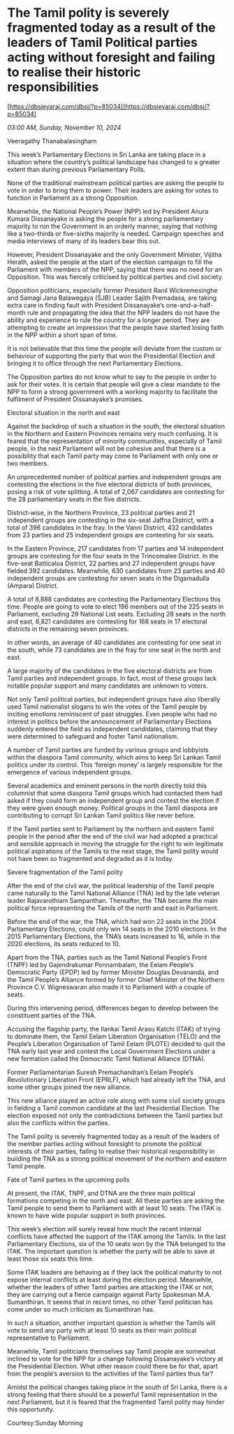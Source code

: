 # The Tamil polity is severely fragmented today as a result of the leaders of  Tamil Political  parties acting without foresight and failing to realise their historic responsibilities

[https://dbsjeyaraj.com/dbsj/?p=85034](https://dbsjeyaraj.com/dbsj/?p=85034)

*03:00 AM, Sunday, November 10, 2024*

Veeragathy Thanabalasingham

This week’s Parliamentary Elections in Sri Lanka are taking place in a situation where the country’s political landscape has changed to a greater extent than during previous Parliamentary Polls.

None of the traditional mainstream political parties are asking the people to vote in order to bring them to power. Their leaders are asking for votes to function in Parliament as a strong Opposition.

Meanwhile, the National People’s Power (NPP) led by President Anura Kumara Dissanayake is asking the people for a strong parliamentary majority to run the Government in an orderly manner, saying that nothing like a two-thirds or five-sixths majority is needed. Campaign speeches and media interviews of many of its leaders bear this out.

However, President Dissanayake and the only Government Minister, Vijitha Herath, asked the people at the start of the election campaign to fill the Parliament with members of the NPP, saying that there was no need for an Opposition. This was fiercely criticised by political parties and civil society.

Opposition politicians, especially former President Ranil Wickremesinghe and Samagi Jana Balawegaya (SJB) Leader Sajith Premadasa, are taking extra care in finding fault with President Dissanayake’s one-and-a-half-month rule and propagating the idea that the NPP leaders do not have the ability and experience to rule the country for a longer period. They are attempting to create an impression that the people have started losing faith in the NPP within a short span of time.

It is not believable that this time the people will deviate from the custom or behaviour of supporting the party that won the Presidential Election and bringing it to office through the next Parliamentary Elections.

The Opposition parties do not know what to say to the people in order to ask for their votes. It is certain that people will give a clear mandate to the NPP to form a strong government with a working majority to facilitate the fulfilment of President Dissanayake’s promises.

Electoral situation in the north and east

Against the backdrop of such a situation in the south, the electoral situation in the Northern and Eastern Provinces remains very much confusing. It is feared that the representation of minority communities, especially of Tamil people, in the next Parliament will not be cohesive and that there is a possibility that each Tamil party may come to Parliament with only one or two members.

An unprecedented number of political parties and independent groups are contesting the elections in the five electoral districts of both provinces, posing a risk of vote splitting. A total of 2,067 candidates are contesting for the 28 parliamentary seats in the five districts.

District-wise, in the Northern Province, 23 political parties and 21 independent groups are contesting in the six-seat Jaffna District, with a total of 396 candidates in the fray. In the Vanni District, 432 candidates from 23 parties and 25 independent groups are contesting for six seats.

In the Eastern Province, 217 candidates from 17 parties and 14 independent groups are contesting for the four seats in the Trincomalee District. In the five-seat Batticaloa District, 22 parties and 27 independent groups have fielded 392 candidates. Meanwhile, 630 candidates from 23 parties and 40 independent groups are contesting for seven seats in the Digamadulla (Ampara) District.

A total of 8,888 candidates are contesting the Parliamentary Elections this time. People are going to vote to elect 196 members out of the 225 seats in Parliament, excluding 29 National List seats. Excluding 28 seats in the north and east, 6,821 candidates are contesting for 168 seats in 17 electoral districts in the remaining seven provinces.

In other words, an average of 40 candidates are contesting for one seat in the south, while 73 candidates are in the fray for one seat in the north and east.

A large majority of the candidates in the five electoral districts are from Tamil parties and independent groups. In fact, most of these groups lack notable popular support and many candidates are unknown to voters.

Not only Tamil political parties, but independent groups have also liberally used Tamil nationalist slogans to win the votes of the Tamil people by inciting emotions reminiscent of past struggles. Even people who had no interest in politics before the announcement of Parliamentary Elections suddenly entered the field as independent candidates, claiming that they were determined to safeguard and foster Tamil nationalism.

A number of Tamil parties are funded by various groups and lobbyists within the diaspora Tamil community, which aims to keep Sri Lankan Tamil politics under its control. This ‘foreign money’ is largely responsible for the emergence of various independent groups.

Several academics and eminent persons in the north directly told this columnist that some diaspora Tamil groups which had contacted them had asked if they could form an independent group and contest the election if they were given enough money. Political groups in the Tamil diaspora are contributing to corrupt Sri Lankan Tamil politics like never before.

If the Tamil parties sent to Parliament by the northern and eastern Tamil people in the period after the end of the civil war had adopted a practical and sensible approach in moving the struggle for the right to win legitimate political aspirations of the Tamils to the next stage, the Tamil polity would not have been so fragmented and degraded as it is today.

Severe fragmentation of the Tamil polity

After the end of the civil war, the political leadership of the Tamil people came naturally to the Tamil National Alliance (TNA) led by the late veteran leader Rajavarothiam Sampanthan. Thereafter, the TNA became the main political force representing the Tamils of the north and east in Parliament.

Before the end of the war, the TNA, which had won 22 seats in the 2004 Parliamentary Elections, could only win 14 seats in the 2010 elections. In the 2015 Parliamentary Elections, the TNA’s seats increased to 16, while in the 2020 elections, its seats reduced to 10.

Apart from the TNA, parties such as the Tamil National People’s Front (TNPF) led by Gajendrakumar Ponnambalam, the Eelam People’s Democratic Party (EPDP) led by former Minister Douglas Devananda, and the Tamil People’s Alliance formed by former Chief Minister of the Northern Province C.V. Wigneswaran also made it to Parliament with a couple of seats.

During this intervening period, differences began to develop between the constituent parties of the TNA.

Accusing the flagship party, the Ilankai Tamil Arasu Katchi (ITAK) of trying to dominate them, the Tamil Eelam Liberation Organisation (TELO) and the People’s Liberation Organisation of Tamil Eelam (PLOTE) decided to quit the TNA early last year and contest the Local Government Elections under a new formation called the Democratic Tamil National Alliance (DTNA).

Former Parliamentarian Suresh Premachandran’s Eelam People’s Revolutionary Liberation Front (EPRLF), which had already left the TNA, and some other groups joined the new alliance.

This new alliance played an active role along with some civil society groups in fielding a Tamil common candidate at the last Presidential Election. The election exposed not only the contradictions between the Tamil parties but also the conflicts within the parties.

The Tamil polity is severely fragmented today as a result of the leaders of the member parties acting without foresight to promote the political interests of their parties, failing to realise their historical responsibility in building the TNA as a strong political movement of the northern and eastern Tamil people.

Fate of Tamil parties in the upcoming polls

At present, the ITAK, TNPF, and DTNA are the three main political formations competing in the north and east. All these parties are asking the Tamil people to send them to Parliament with at least 10 seats. The ITAK is known to have wide popular support in both provinces.

This week’s election will surely reveal how much the recent internal conflicts have affected the support of the ITAK among the Tamils. In the last Parliamentary Elections, six of the 10 seats won by the TNA belonged to the ITAK. The important question is whether the party will be able to save at least those six seats this time.

Some ITAK leaders are behaving as if they lack the political maturity to not expose internal conflicts at least during the election period. Meanwhile, whether the leaders of other Tamil parties are attacking the ITAK or not, they are carrying out a fierce campaign against Party Spokesman M.A. Sumanthiran. It seems that in recent times, no other Tamil politician has come under so much criticism as Sumanthiran has.

In such a situation, another important question is whether the Tamils will vote to send any party with at least 10 seats as their main political representative to Parliament.

Meanwhile, Tamil politicians themselves say Tamil people are somewhat inclined to vote for the NPP for a change following Dissanayake’s victory at the Presidential Election. What other reason could there be for that, apart from the people’s aversion to the activities of the Tamil parties thus far?

Amidst the political changes taking place in the south of Sri Lanka, there is a strong feeling that there should be a powerful Tamil representation in the next Parliament, but it is feared that the fragmented Tamil polity may hinder this opportunity.

Courtesy:Sunday Morning

